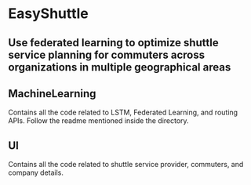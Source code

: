 # EasyShuttle
## Use federated learning to optimize shuttle service planning for commuters across organizations in multiple geographical areas

## MachineLearning 
Contains all the code related to LSTM, Federated Learning, and routing APIs. Follow the readme mentioned inside the directory.

## UI
Contains all the code related to shuttle service provider, commuters, and company details.

